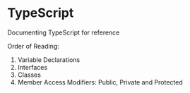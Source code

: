 TypeScript
====

Documenting TypeScript for reference

Order of Reading:
1. Variable Declarations
2. Interfaces
3. Classes
4. Member Access Modifiers: Public, Private and Protected